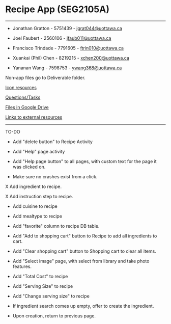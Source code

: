 # Recipe App (SEG2105A)

-----
- Jonathan Gratton - 5751439 - jgrat044@uottawa.ca

- Joel Faubert - 2560106 - jfaub011@uottawa.ca

- Francisco Trindade - 7791605 - ftrin010@uottawa.ca

- Xuankai (Phil) Chen - 8219215 - xchen200@uottawa.ca

- Yananan Wang - 7598753 - ywang368@uottawa.ca

Non-app files go to Deliverable folder.

[Icon resources](https://material.io/icons/)

[Questions/Tasks](https://docs.google.com/a/uottawa.ca/document/d/1n7G0ezZN-zZ6YDHtu0oTuk_m5hXznxqeI3v8b2geQOI/edit?usp=sharing)

[Files in Google Drive](https://drive.google.com/drive/folders/0B5GHy9NkQvC9UVZTcWJ5ck1scWM?usp=sharing)

[Links to external resources](https://docs.google.com/a/uottawa.ca/document/d/1G-dW5NNh9_1FJ63BDsbiVdTuJWOVhfTyIjl6F7u1LRA/edit?usp=sharing)

-----
TO-DO

- Add "delete button" to Recipe Activity

- Add "Help" page activity

- Add "Help page button" to all pages, with custom text for the page it was clicked on.

- Make sure no crashes exist from a click.

X Add ingredient to recipe.

X Add instruction step to recipe.

- Add cuisine to recipe

- Add mealtype to recipe

- Add "favorite" column to recipe DB table.

- Add "Add to shopping cart" button to Recipe to add all ingredients to cart.

- Add "Clear shopping cart" button to Shopping cart to clear all items.

- Add "Select image" page, with select from library and take photo features.

- Add "Total Cost" to recipe

- Add "Serving Size" to recipe

- Add "Change serving size" to recipe

- If ingredient search comes up empty, offer to create the ingredient.

- Upon creation, return to previous page.